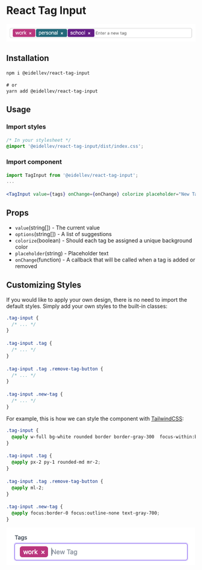 # React Tag Input

![screenshot](./screenshot.png)

## Installation

```shell
npm i @eidellev/react-tag-input

# or
yarn add @eidellev/react-tag-input
```

## Usage

### Import styles

```css
/* In your stylesheet */
@import '@eidellev/react-tag-input/dist/index.css';
```

### Import component

```jsx
import TagInput from '@eidellev/react-tag-input';
...

<TagInput value={tags} onChange={onChange} colorize placeholder="New Tag" options={suggestions} />
```

## Props

- `value`(string[]) - The current value
- `options`(string[]) - A list of suggestions
- `colorize`(boolean) - Should each tag be assigned a unique background color
- `placeholder`(string) - Placeholder text
- `onChange`(function) - A callback that will be called when a tag is added or removed

## Customizing Styles

If you would like to apply your own design, there is no need to import the default styles. Simply add your own styles to the built-in classes:

```css
.tag-input {
  /* ... */
}

.tag-input .tag {
  /* ... */
}

.tag-input .tag .remove-tag-button {
  /* ... */
}

.tag-input .new-tag {
  /* ... */
}
```

For example, this is how we can style the component with [TailwindCSS](https://tailwindcss.com/):

```css
.tag-input {
  @apply w-full bg-white rounded border border-gray-300  focus-within:border-purple-500 focus-within:ring-2 focus-within:ring-purple-200 text-base outline-none py-1 px-3 leading-8 transition-colors duration-200 ease-in-out text-white;
}

.tag-input .tag {
  @apply px-2 py-1 rounded-md mr-2;
}

.tag-input .tag .remove-tag-button {
  @apply ml-2;
}

.tag-input .new-tag {
  @apply focus:border-0 focus:outline-none text-gray-700;
}
```

![screenshow with tailwind](./tailwind.png)
